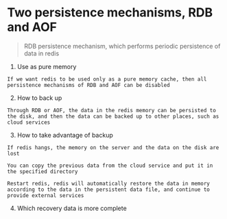 # Two persistence mechanisms, RDB and AOF
> RDB persistence mechanism, which performs periodic persistence of data in redis

1. Use as pure memory

```
If we want redis to be used only as a pure memory cache, then all persistence mechanisms of RDB and AOF can be disabled
```

2. How to back up

```
Through RDB or AOF, the data in the redis memory can be persisted to the disk, and then the data can be backed up to other places, such as cloud services
```

3. How to take advantage of backup

```
If redis hangs, the memory on the server and the data on the disk are lost

You can copy the previous data from the cloud service and put it in the specified directory

Restart redis, redis will automatically restore the data in memory according to the data in the persistent data file, and continue to provide external services

```

4. Which recovery data is more complete